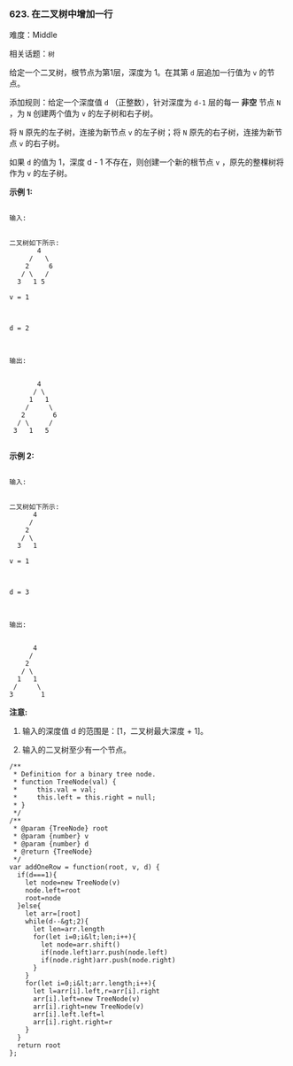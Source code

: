 ### 623. 在二叉树中增加一行

难度：Middle

相关话题：`树`

给定一个二叉树，根节点为第1层，深度为 1。在其第 `d` 层追加一行值为 `v` 的节点。



添加规则：给定一个深度值  `d`  （正整数），针对深度为  `d-1`  层的每一 **非空** 节点  `N` ，为  `N`  创建两个值为 `v` 的左子树和右子树。



将 `N`  原先的左子树，连接为新节点 `v`  的左子树；将 `N`  原先的右子树，连接为新节点 `v`  的右子树。



如果  `d`  的值为 1，深度 d - 1 不存在，则创建一个新的根节点  `v` ，原先的整棵树将作为  `v`  的左子树。



 **示例 1:** 





```

输入:

 
二叉树如下所示:
       4
     /   \
    2     6
   / \   / 
  3   1 5   

v = 1



d = 2



输出:

 
       4
      / \
     1   1
    /     \
   2       6
  / \     / 
 3   1   5   


```

 **示例 2:** 





```

输入:

 
二叉树如下所示:
      4
     /   
    2    
   / \   
  3   1    

v = 1



d = 3



输出:

 
      4
     /   
    2
   / \    
  1   1
 /     \  
3       1

```

 **注意:** 





1. 输入的深度值 d 的范围是：[1，二叉树最大深度 + 1]。

2. 输入的二叉树至少有一个节点。






```
/**
 * Definition for a binary tree node.
 * function TreeNode(val) {
 *     this.val = val;
 *     this.left = this.right = null;
 * }
 */
/**
 * @param {TreeNode} root
 * @param {number} v
 * @param {number} d
 * @return {TreeNode}
 */
var addOneRow = function(root, v, d) {
  if(d===1){
    let node=new TreeNode(v)
    node.left=root
    root=node
  }else{
    let arr=[root]
    while(d--&gt;2){
      let len=arr.length
      for(let i=0;i&lt;len;i++){
        let node=arr.shift()
        if(node.left)arr.push(node.left)
        if(node.right)arr.push(node.right)
      }
    }
    for(let i=0;i&lt;arr.length;i++){
      let l=arr[i].left,r=arr[i].right
      arr[i].left=new TreeNode(v)
      arr[i].right=new TreeNode(v)
      arr[i].left.left=l
      arr[i].right.right=r
    }
  }
  return root
};



```
